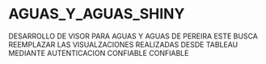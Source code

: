 # AGUAS_Y_AGUAS_SHINY
DESARROLLO DE VISOR PARA AGUAS Y AGUAS DE PEREIRA
ESTE BUSCA REEMPLAZAR LAS VISUALZACIONES REALIZADAS DESDE TABLEAU MEDIANTE AUTENTICACION CONFIABLE CONFIABLE
